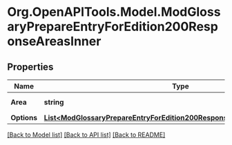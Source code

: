 # Org.OpenAPITools.Model.ModGlossaryPrepareEntryForEdition200ResponseAreasInner

## Properties

Name | Type | Description | Notes
------------ | ------------- | ------------- | -------------
**Area** | **string** | File area name. | [optional] 
**Options** | [**List&lt;ModGlossaryPrepareEntryForEdition200ResponseAreasInnerOptionsInner&gt;**](ModGlossaryPrepareEntryForEdition200ResponseAreasInnerOptionsInner.md) |  | [optional] 

[[Back to Model list]](../README.md#documentation-for-models) [[Back to API list]](../README.md#documentation-for-api-endpoints) [[Back to README]](../README.md)

